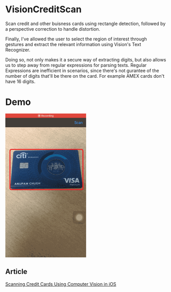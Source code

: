 # VisionCreditScan

Scan credit and other buisness cards using rectangle detection, followed by a perspective correction to handle distortion.

Finally, I've allowed the user to select the region of interest through gestures and extract the relevant
information using Vision's Text Recognizer.

Doing so, not only makes it a secure way of extracting digits, but also allows us to step away from regular
expressions for parsing texts. Regular Expressions are inefficient in scenarios, since there's not gurantee of the number
of digits that'll be there on the card. For example AMEX cards don't have 16 digits.

# Demo

![alt-text](https://github.com/anupamchugh/VisionCreditScan/blob/master/vision-credit-card-scanner-output.gif)

## Article
[Scanning Credit Cards Using Computer Vision in iOS](https://iosdevie.substack.com/p/vision-ios-credit-card-scanner)

